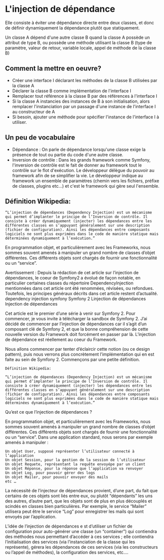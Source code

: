 # L'injection de dépendance

Elle consiste à éviter une dépendance directe entre deux classes, et donc de définir dynamiquement la dépendance plutôt que statiquement.

Un classe A dépend d'une autre classe B quand la classe A possède un attribut de type B, ou possède une méthode utilisant la classe B (type de paramètre, valeur de retour, variable locale, appel de méthode de la classe B)

## Comment la mettre en oeuvre?

- Créer une interface I déclarant les méthodes de la classe B utilisées par la classe A
- Déclarer la classe B comme implémentation de l'interface I
- Remplacer tout référence à la classe B par des références à l'interface I
- Si la classe A instancies des instances de B à son initialisation, alors remplacer l'instanciation par un passage d'une instance de l'interface I au constructeur de A
- Si besoin, ajouter une méthode pour spécifier l'instance de l'interface I à utiliser.

## Un peu de vocabulaire

 * Dépendance : On parle de dépendance lorsqu'une classe exige la présence de tout ou partie du code d'une autre classe.
 * Inversion de contrôle : Dans les grands framework comme Symfony, l'inversion de contrôle est le fait de donner au framework tout le contrôle sur le flot d'exécution. Le développeur délègue du pouvoir au framework afin de se simplifier la vie. Le développeur indique au framework un ensemble de paramètres (chemin vers les fichiers, préfixe de classes, plugins etc...) et c'est le framework qui gère seul l'ensemble.

## Définition Wikipedia:

    “L’injection de dépendances (Dependency Injection) est un mécanisme qui permet d’implanter le principe de l’Inversion de contrôle. Il consiste à créer dynamiquement (injecter) les dépendances entre les différentes classes en s’appuyant généralement sur une description (fichier de configuration). Ainsi les dépendances entre composants logiciels ne sont plus exprimées dans le code de manière statique mais déterminées dynamiquement à l’exécution.”

En programmation objet, et particulièrement avec les Frameworks, nous sommes souvent amenés à manipuler un grand nombre de classes d’objet différentes. Ces différents objets sont chargés de fournir une fonctionnalité ou un “service”.



Avertissement : Depuis la rédaction de cet article sur l’injection de dépendances, le coeur de Symfony2 a évolué de façon notable, en particulier certaines classes du répertoire DependencyInjection mentionnées dans cet article ont été renommées, révisées, ou refondues. Toutefois, les principes généraux décrits dans cet article restent d’actualité.
dependency injection symfony Symfony 2 Linjection de dépendances
Injection de dépendances

Cet article est le premier d’une série à venir sur Symfony 2. Pour commencer, je vous invite à télécharger la sandbox de Symfony 2. J’ai décidé de commencer par l’injection de dépendances car il s’agit d’un composant clé de Symfony 2, et que la bonne compréhension de cette nouvelle version du Framework doit forcément en passer par là. L’injection de dépendance est réellement au coeur du Framework.

Nous allons commencer par tenter d’éclaircir cette notion (ou ce design pattern), puis nous verrons plus concrètement l’implémentation qui en est faite au sein de Symfony 2. Commençons par une petite définition.

    Définition Wikipedia:

    “L’injection de dépendances (Dependency Injection) est un mécanisme qui permet d’implanter le principe de l’Inversion de contrôle. Il consiste à créer dynamiquement (injecter) les dépendances entre les différentes classes en s’appuyant généralement sur une description (fichier de configuration). Ainsi les dépendances entre composants logiciels ne sont plus exprimées dans le code de manière statique mais déterminées dynamiquement à l’exécution.”

Qu’est ce que l’injection de dépendances ?

En programmation objet, et particulièrement avec les Frameworks, nous sommes souvent amenés à manipuler un grand nombre de classes d’objet différentes. Ces différents objets sont chargés de fournir une fonctionnalité ou un “service”. Dans une application standard, nous serons par exemple amenés à manipuler :

    Un objet User, supposé représenter l’utilisateur connecté à l’application
    Un objet Session, pour la gestion de la session de l’utilisateur
    Un objet Requete, représentant la requête envoyépe par un client
    Un objet Réponse, pour la réponse que l’application va renvoyer
    Un objet Log, pour pouvoir gérer des logs
    Un objet Mailer, pour pouvoir envoyer des mails
    etc …


La nécessité de l’injecteur de dépendances provient, d’une part, du fait que certains de ces objets sont liés entre eux, ou plutôt “dépendants” les uns des autres, d’autre part, que les objets sont de plus en plus découplés et scindés en classes bien particulières. Par exemple, le service “Mailer” utilisera peut être le service “Log” pour enregistrer les mails qui sont envoyés par l’application.

L’idée de l’injection de dépendances e
st d’utiliser un fichier de configuration pour auto-générer une classe (un “container”) qui contiendra des méthodes nous permettant d’accéder à ces services ; elle contiendra l’initialisation des services (via l’instanciation de la classe qui les représente), gérera les dépendances de ces services (via les constructeurs ou l’appel de méthodes), la configuration des services, etc….